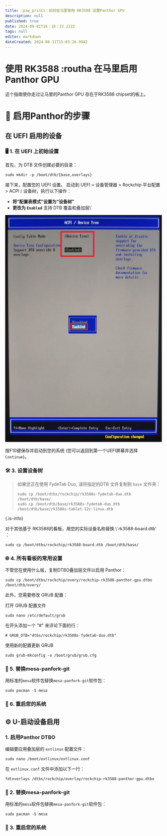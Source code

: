 ```yaml
---
title: :paw_prints：如何在马里使用 RK3588 设置Panthor GPU
description: null
published: true
date: 2024-09-01T16：18：22.222Z
tags: null
editor: markdown
dateCreated: 2024-08-31T15:03:26.994Z
---
```


# 使用 RK3588 :routha 在马里启用Panthor GPU

这个指南使你走过让马里的Panthor GPU 存在于RK3588 chipset的板上。

# 🔧 启用Panthor的步骤

## 在 UEFI 启用的设备

### 🖥️ 1. 在 UEFI 上初始设置

首先，为 DTB 文件创建必要的目录：

```
sudo mkdir -p /boot/dtb/{base,overlays}
```

接下来，配置您的 UEFI 设置。 启动到 UEFI > 设备管理器 > Rockchip 平台配置 > ACPI / 设备树，执行以下操作：

- **将“配置表模式”设置为“设备树”**
- **更改为 `Enabled`** 支持 DTB 覆盖和叠加层\\`

![](/panthor/enable_tree_dtb_in_uefi.jpg)

按F10键保存并启动到您的系统 (您可以返回到第一个UEFI屏幕并选择 `Continue`)。

### 🛠️ 3. 设置设备树

> 如果您正在使用 FydeTab Duo, 请将指定的DTB 文件复制到 `base` 文件夹：
>
> ```
> sudo cp /boot/dtbs/rockchip/rk3588s-fydetab-duo.dtb /boot/dtb/base/
> sudo cp /boot/dtb/base/rk3588s-fydetab-duo.dtb /boot/dtb/base/rk3588s-tablet-12c-linux.dtb
> ```

{.is-info}

对于其他基于 RK3588的看板，用您的实际设备名称替换 \\`rk3588-board.dtb' ：

```
sudo cp /boot/dtbs/rockchip/rk3588-board.dtb /boot/dtb/base/
```

### 🌐 4. 所有看板的常用设置

不管您在使用什么板，复制DTBO叠加层文件以启用 Panthor：

```
sudo cp /boot/dtbs/rockchip/overy/rockchip-rk3588-panthor-gpu.dtbo /boot/dtb/overy/
```

此外，您需要修改 GRUB 配置：

打开 GRUB 配置文件

```
sudo nano /etc/default/grub
```

在开头添加一个 "#" 来评论下面的行：

```
# GRUB_DTB="dtbs/rockchip/rk3588s-fydetab-duo.dtb"
```

使用新的配置更新 GRUB

```
sudo grub-mkconfig -o /boot/grub/grub.cfg
```

### 🔄 5. 替换mesa-panfork-git

用标准的`mesa`软件包替换`mesa-panfork-git`软件包：

```
sudo pacman -S mesa
```

### 🔁 6. 重启您的系统

## ⚙️ U-启动设备启用

### 1. 启用Panthor DTBO

编辑要应用叠加层的 `extlinux` 配置文件：

```
sudo nano /boot/extlinux/extlinux.conf
```

在 `extlinux.conf` 文件中添加以下一行：

```
fdtoverlays /dtbs/rockchip/overlay/rockchip-rk3588-panthor-gpu.dtbo
```

### 🔄 2. 替换mesa-panfork-git

用标准的`mesa`软件包替换`mesa-panfork-git`软件包：

```
sudo pacman -S mesa
```

### 🔁 3. 重启您的系统
